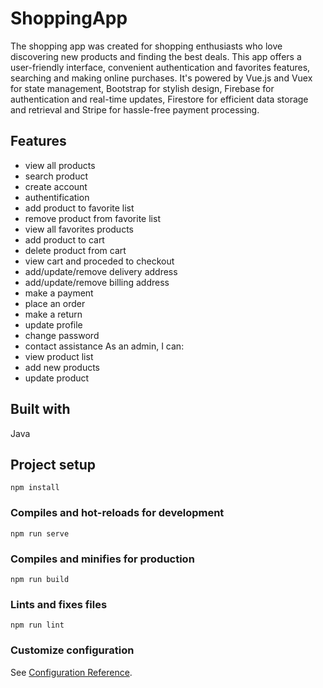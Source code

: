 # ShoppingApp
The shopping app was created for shopping enthusiasts who love discovering new products and finding the best deals. This app offers a user-friendly interface, convenient authentication and favorites features, searching and making online purchases. It's powered by Vue.js and Vuex for state management, Bootstrap for stylish design, Firebase for authentication and real-time updates, Firestore for efficient data storage and retrieval and Stripe for hassle-free payment processing.

## Features
- view all products
- search product
- create account
- authentification
- add product to favorite list
- remove product from favorite list
- view all favorites products
- add product to cart
- delete product from cart
- view cart and proceded to checkout
- add/update/remove delivery address
- add/update/remove billing address
- make a payment
- place an order
- make a return
- update profile
- change password
- contact assistance
As an admin, I can:
- view product list
- add new products
- update product

## Built with
Java 
## Project setup
```
npm install
```

### Compiles and hot-reloads for development
```
npm run serve
```

### Compiles and minifies for production
```
npm run build
```

### Lints and fixes files
```
npm run lint
```

### Customize configuration
See [Configuration Reference](https://cli.vuejs.org/config/).
